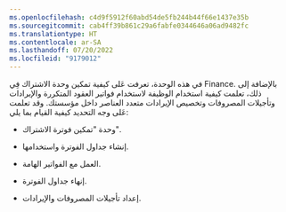 ```yaml
---
ms.openlocfilehash: c4d9f5912f60abd54de5fb244b44f66e1437e35b
ms.sourcegitcommit: cab4ff39b861c29a6fabfe0344646a06ad9482fc
ms.translationtype: HT
ms.contentlocale: ar-SA
ms.lasthandoff: 07/20/2022
ms.locfileid: "9179012"
---
```

في هذه الوحدة، تعرفت عَلى كيفية تمكين وحدة الاشتراك فِي Finance. بالإضافة إلى ذلك، تعلمت كيفية استخدام الوظيفة لاستخدام فواتير العقود المتكررة والإيرادات وتأجيلات المصروفات وتخصيص الإيرادات متعدد العناصر داخل مؤسستك. وقد تعلمت عَلى وجه التحديد كيفية القيام بما يلي:

-   وحدة "تمكين فوترة الاشتراك".

-   إنشاء جداول الفوترة واستخدامها.

-   العمل مع الفواتير الهامة.

-   إنهاء جداول الفوترة.

-   إعداد تأجيلات المصروفات والإيرادات.
